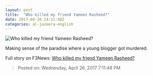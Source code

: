 ```yaml
---
layout: post
title:  "Who killed my friend Yameen Rasheed?"
date: 2017-04-26 14:11:48Z
categories: al-jazeera-english
---
```


![Who killed my friend Yameen Rasheed?](http://www.aljazeera.com/mritems/Images/2017/4/26/44775d06f06b47cd8a8f647a862992ea_18.jpg)

Making sense of the paradise where a young blogger got murdered.


Full story on F3News: [Who killed my friend Yameen Rasheed?](http://www.f3nws.com/n/mvNxSH)

> Posted on: Wednesday, April 26, 2017 7:11:48 PM
